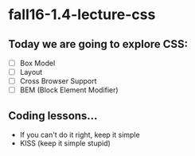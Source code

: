# fall16-1.4-lecture-css

## Today we are going to explore CSS:
- [ ] Box Model
- [ ] Layout
- [ ] Cross Browser Support
- [ ] BEM (Block Element Modifier)

## Coding lessons...
- If you can't do it right, keep it simple
- KISS (keep it simple stupid)
